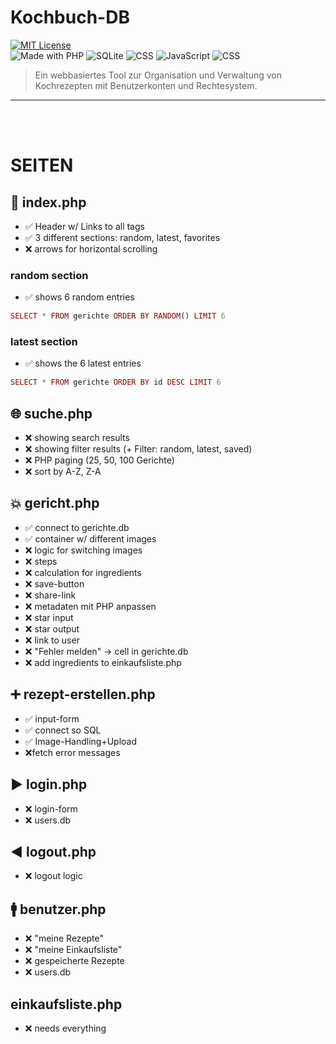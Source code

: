 # Kochbuch-DB

[![MIT License](https://img.shields.io/badge/license-MIT-green.svg)](LICENSE)<br>
![Made with PHP](https://img.shields.io/badge/PHP-8.x-blue)
![SQLite](https://img.shields.io/badge/Database-SQLite-lightgrey)
![CSS](https://img.shields.io/badge/Style-CSS-blueviolet)
![JavaScript](https://img.shields.io/badge/Frontend-JavaScript-yellow)
![CSS](https://img.shields.io/badge/Frontend-HTML-orange)

> Ein webbasiertes Tool zur Organisation und Verwaltung von Kochrezepten mit Benutzerkonten und Rechtesystem.

---
<br><br>

# SEITEN
## 🎯 index.php
 - ✅ Header w/ Links to all tags
 - ✅ 3 different sections: random, latest, favorites
 - ❌ arrows for horizontal scrolling
 ### random section
 - ✅ shows 6 random entries
 ```php
 SELECT * FROM gerichte ORDER BY RANDOM() LIMIT 6
 ```
 ### latest section
 - ✅ shows the 6 latest entries
 ```php
 SELECT * FROM gerichte ORDER BY id DESC LIMIT 6
 ```

## 🌐 suche.php
 - ❌ showing search results
 - ❌ showing filter results (+ Filter: random, latest, saved)
 - ❌ PHP paging (25, 50, 100 Gerichte)
 - ❌ sort by A-Z, Z-A

## 💥 gericht.php
 - ✅ connect to gerichte.db
 - ✅ container w/ different images
 - ❌ logic for switching images 
 - ❌ steps
 - ❌ calculation for ingredients
 - ❌ save-button
 - ❌ share-link
 - ❌ metadaten mit PHP anpassen
 - ❌ star input
 - ❌ star output
 - ❌ link to user
 - ❌ "Fehler melden" → cell in gerichte.db
 - ❌ add ingredients to einkaufsliste.php

## ➕ rezept-erstellen.php
 - ✅ input-form
 - ✅ connect so SQL
 - ✅ Image-Handling+Upload
 - ❌fetch error messages

## ▶ login.php
 - ❌ login-form
 - ❌ users.db

## ◀ logout.php
 - ❌ logout logic

## 🚹 benutzer.php
 - ❌ "meine Rezepte"
 - ❌ "meine Einkaufsliste"
 - ❌ gespeicherte Rezepte
 - ❌ users.db

## einkaufsliste.php
 - ❌ needs everything
